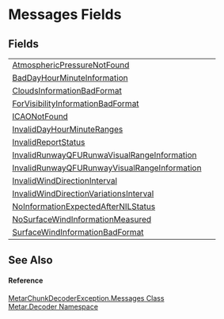 # Messages Fields




## Fields
<table>
<tr>
<td><a href="F_Metar_Decoder_MetarChunkDecoderException_Messages_AtmosphericPressureNotFound.md">AtmosphericPressureNotFound</a></td>
<td> </td></tr>
<tr>
<td><a href="F_Metar_Decoder_MetarChunkDecoderException_Messages_BadDayHourMinuteInformation.md">BadDayHourMinuteInformation</a></td>
<td> </td></tr>
<tr>
<td><a href="F_Metar_Decoder_MetarChunkDecoderException_Messages_CloudsInformationBadFormat.md">CloudsInformationBadFormat</a></td>
<td> </td></tr>
<tr>
<td><a href="F_Metar_Decoder_MetarChunkDecoderException_Messages_ForVisibilityInformationBadFormat.md">ForVisibilityInformationBadFormat</a></td>
<td> </td></tr>
<tr>
<td><a href="F_Metar_Decoder_MetarChunkDecoderException_Messages_ICAONotFound.md">ICAONotFound</a></td>
<td> </td></tr>
<tr>
<td><a href="F_Metar_Decoder_MetarChunkDecoderException_Messages_InvalidDayHourMinuteRanges.md">InvalidDayHourMinuteRanges</a></td>
<td> </td></tr>
<tr>
<td><a href="F_Metar_Decoder_MetarChunkDecoderException_Messages_InvalidReportStatus.md">InvalidReportStatus</a></td>
<td> </td></tr>
<tr>
<td><a href="F_Metar_Decoder_MetarChunkDecoderException_Messages_InvalidRunwayQFURunwaVisualRangeInformation.md">InvalidRunwayQFURunwaVisualRangeInformation</a></td>
<td> </td></tr>
<tr>
<td><a href="F_Metar_Decoder_MetarChunkDecoderException_Messages_InvalidRunwayQFURunwayVisualRangeInformation.md">InvalidRunwayQFURunwayVisualRangeInformation</a></td>
<td> </td></tr>
<tr>
<td><a href="F_Metar_Decoder_MetarChunkDecoderException_Messages_InvalidWindDirectionInterval.md">InvalidWindDirectionInterval</a></td>
<td> </td></tr>
<tr>
<td><a href="F_Metar_Decoder_MetarChunkDecoderException_Messages_InvalidWindDirectionVariationsInterval.md">InvalidWindDirectionVariationsInterval</a></td>
<td> </td></tr>
<tr>
<td><a href="F_Metar_Decoder_MetarChunkDecoderException_Messages_NoInformationExpectedAfterNILStatus.md">NoInformationExpectedAfterNILStatus</a></td>
<td> </td></tr>
<tr>
<td><a href="F_Metar_Decoder_MetarChunkDecoderException_Messages_NoSurfaceWindInformationMeasured.md">NoSurfaceWindInformationMeasured</a></td>
<td> </td></tr>
<tr>
<td><a href="F_Metar_Decoder_MetarChunkDecoderException_Messages_SurfaceWindInformationBadFormat.md">SurfaceWindInformationBadFormat</a></td>
<td> </td></tr>
</table>

## See Also


#### Reference
<a href="T_Metar_Decoder_MetarChunkDecoderException_Messages.md">MetarChunkDecoderException.Messages Class</a>  
<a href="N_Metar_Decoder.md">Metar.Decoder Namespace</a>  
